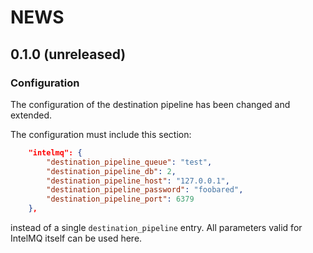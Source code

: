 NEWS
====

0.1.0 (unreleased)
------------------

### Configuration

The configuration of the destination pipeline has been changed and extended.

The configuration must include this section:

```json
    "intelmq": {
        "destination_pipeline_queue": "test",
        "destination_pipeline_db": 2,
        "destination_pipeline_host": "127.0.0.1",
        "destination_pipeline_password": "foobared",
        "destination_pipeline_port": 6379
    },
```
instead of a single `destination_pipeline` entry. All parameters valid for IntelMQ itself can be used here.
